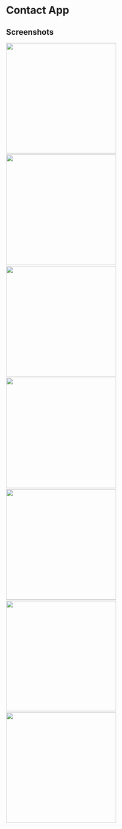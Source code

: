 # Contact App

## Screenshots
<img src="screenshots/1.jpg" width="300">&nbsp;&nbsp;&nbsp;&nbsp;
<img src="screenshots/2.jpg" width="300">&nbsp;&nbsp;&nbsp;&nbsp;
<img src="screenshots/3.jpg" width="300">&nbsp;&nbsp;&nbsp;&nbsp;
<img src="screenshots/4.jpg" width="300">&nbsp;&nbsp;&nbsp;&nbsp;
<img src="screenshots/5.jpg" width="300">&nbsp;&nbsp;&nbsp;&nbsp;
<img src="screenshots/6.jpg" width="300">&nbsp;&nbsp;&nbsp;&nbsp;
<img src="screenshots/7.jpg" width="300">&nbsp;&nbsp;&nbsp;&nbsp;